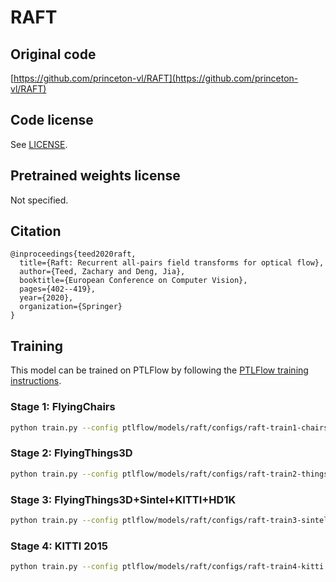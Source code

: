 # RAFT

## Original code

[https://github.com/princeton-vl/RAFT](https://github.com/princeton-vl/RAFT)

## Code license

See [LICENSE](LICENSE).

## Pretrained weights license

Not specified.

## Citation

```
@inproceedings{teed2020raft,
  title={Raft: Recurrent all-pairs field transforms for optical flow},
  author={Teed, Zachary and Deng, Jia},
  booktitle={European Conference on Computer Vision},
  pages={402--419},
  year={2020},
  organization={Springer}
}
```

## Training

This model can be trained on PTLFlow by following the [PTLFlow training instructions](https://ptlflow.readthedocs.io/en/latest/starting/training.html).

### Stage 1: FlyingChairs

```bash
python train.py --config ptlflow/models/raft/configs/raft-train1-chairs.yaml
```

### Stage 2: FlyingThings3D

```bash
python train.py --config ptlflow/models/raft/configs/raft-train2-things.yaml
```

### Stage 3: FlyingThings3D+Sintel+KITTI+HD1K
```bash
python train.py --config ptlflow/models/raft/configs/raft-train3-sintel.yaml
```

### Stage 4: KITTI 2015
```bash
python train.py --config ptlflow/models/raft/configs/raft-train4-kitti.yaml
```